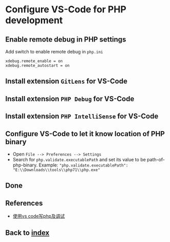 # Configure VS-Code for PHP development
## Enable remote debug in PHP settings
Add switch to enable remote debug in `php.ini`
```
xdebug.remote_enable = on 
xdebug.remote_autostart = on
```
## Install extension `GitLens` for VS-Code
## Install extension `PHP Debug` for VS-Code
## Install extension `PHP IntelliSense` for VS-Code
## Configure VS-Code to let it know location of PHP binary
- Open `File --> Preferences --> Settings`
- Search for `php.validate.executablePath` and set its value to be path-of-php-binary. Example: `"php.validate.executablePath": "E:\\Downloads\\tools\\php71\\php.exe"`
## Done

## References
- [使用vs code写php及调试](https://www.cnblogs.com/ashidamana/p/5459188.html)

## Back to [index](./index.md)
